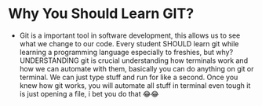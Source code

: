<h1>Why You Should Learn GIT?</h1>

- Git is a important tool in software development, this allows us to see what we change to our code. Every student SHOULD learn git while learning a programming language especially to freshies, but why? UNDERSTANDING git is crucial understanding how terminals work and how we can automate with them, basically you can do anything on git or terminal. We can just type stuff and run for like a second. Once you knew how git works, you will automate all stuff in terminal even tough it is just opening a file, i bet you do that 😂😂



